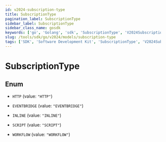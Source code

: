 ```yaml
---
id: v2024-subscription-type
title: SubscriptionType
pagination_label: SubscriptionType
sidebar_label: SubscriptionType
sidebar_class_name: gosdk
keywords: ['go', 'Golang', 'sdk', 'SubscriptionType', 'V2024SubscriptionType'] 
slug: /tools/sdk/go/v2024/models/subscription-type
tags: ['SDK', 'Software Development Kit', 'SubscriptionType', 'V2024SubscriptionType']
---
```


# SubscriptionType

## Enum


* `HTTP` (value: `"HTTP"`)

* `EVENTBRIDGE` (value: `"EVENTBRIDGE"`)

* `INLINE` (value: `"INLINE"`)

* `SCRIPT` (value: `"SCRIPT"`)

* `WORKFLOW` (value: `"WORKFLOW"`)


